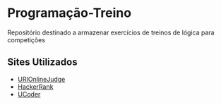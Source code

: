 # Programação-Treino

Repositório destinado a armazenar exercícios de treinos de lógica para competições

## Sites Utilizados

- [URIOnlineJudge](https://www.urionlinejudge.com.br/judge/pt)
- [HackerRank](https://www.hackerrank.com)
- [UCoder](https://ucoder.com.br)

